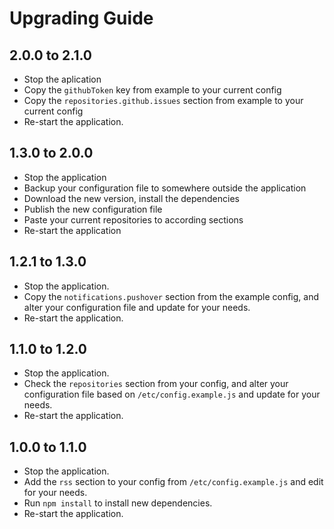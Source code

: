# Upgrading Guide

## 2.0.0 to 2.1.0
- Stop the aplication
- Copy the `githubToken` key from example to your current config
- Copy the `repositories.github.issues` section from example to your current config
- Re-start the application.

## 1.3.0 to 2.0.0
- Stop the application
- Backup your configuration file to somewhere outside the application
- Download the new version, install the dependencies
- Publish the new configuration file
- Paste your current repositories to according sections
- Re-start the application

## 1.2.1 to 1.3.0

- Stop the application.
- Copy the `notifications.pushover` section from the example config, and alter your configuration file and update for your needs.
- Re-start the application.

## 1.1.0 to 1.2.0

- Stop the application.
- Check the `repositories` section from your config, and alter your configuration file based on `/etc/config.example.js` and update for your needs.
- Re-start the application.

## 1.0.0 to 1.1.0

- Stop the application.
- Add the `rss` section to your config from `/etc/config.example.js` and edit for your needs.
- Run `npm install` to install new dependencies.
- Re-start the application.
